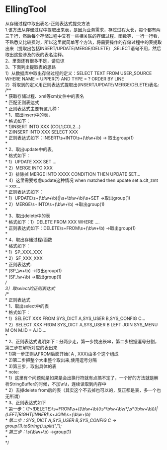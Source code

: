 # EllingTool  
从存储过程中取出表名-正则表达式提交方法  
1.该方法从存储过程中提取出来表，是因为业务需求，存过过程太长，每个都有两三千行，然后每个存储过程中又有一些相关联的存储过程、函数等，一行一行看，不熟悉又比较费时，所以这里就简单写个方法，将需要操作的存储过程中的表提取出来（提取出包括INSERT/UPDATE/MERGE/DELETE）,SELECT语句不用，然后取出这些涉及的表的表名注释。  
2、里面还有很多不足，请见谅  
3、下面列出提取表的思路  
  1）从数据库中取出存储过程的定义：SELECT TEXT FROM USER_SOURCE WHERE NAME = UPPER(?) AND TYPE = ? ORDER BY LINE  
  2）将取到的定义用正则表达式提取出(INSERT/UPDATE/MERGE/DELETE)表名:  
  /**  
	 * 获取存储过程、xml等xml文件中的表名  
	 * 匹配正则表达式  
	 * 正则表达式主要有这几种：  
	 * 1、取出insert中的表，  
	 *  格式如下：  
	 *  	1)INSERT INTO XXX (COL1,COL2...)  
	 *  	2)INSERT INTO XXX SELECT XXX  
	 * 	正则表达式如下：INSERT\s+INTO\s+(\b\w+\b) -> 取出group(1)  
	 *   
	 * 2、取出update中的表,  
	 *	格式如下：  
	 *		1）UPDATE XXX SET ...  
	 *		2）MERGE INTO XXX   
	 *		3）排除掉 MERGE INTO XXXX CONDITION THEN UPDATE SET...  
	 *		4）这里需要考虑update这种情况  when matched then update set a.clt_zmt = xxx...  
	 * 	正则表达式如下：  
	 * 		1）UPDATE\s+(\b\w+\b)(|\s+\b\w+\b)\s+SET  ->取出group(1)  
	 * 		2）MERGE\s+INTO\s+(\b\w+\b) ->取出group(1)  
	 *   
	 * 3、取出delete中的表  
	 * 	格式如下：1）DELETE FROM XXX WHERE ....  
	 * 	正则表达式如下：DELETE\s+FROM\s+(\b\w+\b)	->取出group(1)  
	 *   
	 * 4、取出存储过程/函数  
	 * 	格式如下：  
	 * 		1）SP_XXX_XXX  
	 * 		2）SF_XXX_XXX  
	 * 	正则表达式:  
	 * 		(SP_\w+\b)  ->取出group(1)  
	 * 		(SF_\w+\b)  ->取出group(1)  
	 */  
	3）取select的正则表达式  
	/**  
	 * 正则表达式  
	 * 1、取出select中的表  
	 * 	格式如下：  
	 * 	1）SELECT XXX FROM SYS_DICT A,SYS_USER B,SYS_CONFIG C...  
	 * 	2）SELECT XXX FROM SYS_DICT A,SYS_USER B LEFT JOIN SYS_MENU M ON M.ID = A.ID....  
	 *   
	 * 2、正则表达式说明如下：分两步走，第一步找出长串，第二步根据逗号分割，第三步在解析对应的表出来  
	 *  1)第一步正则从FROM后面开始( A , XXX)由多个这个组成  
	 *  2)第二步把整个大串整个取出来,使用逗号分隔  
	 *  3)第三步，取出具体的表  
	 * note:  
	 * 	1）这里有个问题就是如果是会出换行符就有点搞不定了，一个好的方法就是解析StringBuffer的时候，不加\n\t，连续读取到内存中  
	 * 	2）去掉delete from后的表（其实这个不去掉也可以的，反正都是表，多一个也无所谓）  
	 * 3、正则表达式如下  
	 * 	第一步：(?<!DELETE)\s+FROM\s+((\b\w+\b)(\s*\b\w+\b\s*,\s*(\b\w+\b))*)|(LEFT|RIGHT|INNER)\s+JOIN\s+(\b\w+\b)  
	 * 	第二步：SYS_DICT A,SYS_USER B,SYS_CONFIG C   -> group(1).toString().split(",");  
	 *  第三步：\s*(\b\w+\b)  ->group(1)  
	 *  
	 */